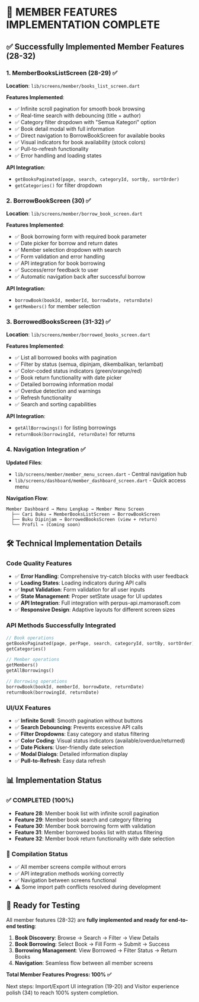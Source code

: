 # 🎉 MEMBER FEATURES IMPLEMENTATION COMPLETE

## ✅ Successfully Implemented Member Features (28-32)

### 1. **MemberBooksListScreen** (28-29) ✅

**Location**: `lib/screens/member/books_list_screen.dart`

**Features Implemented**:

- ✅ Infinite scroll pagination for smooth book browsing
- ✅ Real-time search with debouncing (title + author)
- ✅ Category filter dropdown with "Semua Kategori" option
- ✅ Book detail modal with full information
- ✅ Direct navigation to BorrowBookScreen for available books
- ✅ Visual indicators for book availability (stock colors)
- ✅ Pull-to-refresh functionality
- ✅ Error handling and loading states

**API Integration**:

- `getBooksPaginated(page, search, categoryId, sortBy, sortOrder)`
- `getCategories()` for filter dropdown

### 2. **BorrowBookScreen** (30) ✅

**Location**: `lib/screens/member/borrow_book_screen.dart`

**Features Implemented**:

- ✅ Book borrowing form with required book parameter
- ✅ Date picker for borrow and return dates
- ✅ Member selection dropdown with search
- ✅ Form validation and error handling
- ✅ API integration for book borrowing
- ✅ Success/error feedback to user
- ✅ Automatic navigation back after successful borrow

**API Integration**:

- `borrowBook(bookId, memberId, borrowDate, returnDate)`
- `getMembers()` for member selection

### 3. **BorrowedBooksScreen** (31-32) ✅

**Location**: `lib/screens/member/borrowed_books_screen.dart`

**Features Implemented**:

- ✅ List all borrowed books with pagination
- ✅ Filter by status (semua, dipinjam, dikembalikan, terlambat)
- ✅ Color-coded status indicators (green/orange/red)
- ✅ Book return functionality with date picker
- ✅ Detailed borrowing information modal
- ✅ Overdue detection and warnings
- ✅ Refresh functionality
- ✅ Search and sorting capabilities

**API Integration**:

- `getAllBorrowings()` for listing borrowings
- `returnBook(borrowingId, returnDate)` for returns

### 4. **Navigation Integration** ✅

**Updated Files**:

- `lib/screens/member/member_menu_screen.dart` - Central navigation hub
- `lib/screens/dashboard/member_dashboard_screen.dart` - Quick access menu

**Navigation Flow**:

```
Member Dashboard → Menu Lengkap → Member Menu Screen
  ├── Cari Buku → MemberBooksListScreen → BorrowBookScreen
  ├── Buku Dipinjam → BorrowedBooksScreen (view + return)
  └── Profil → (Coming soon)
```

## 🛠️ Technical Implementation Details

### Code Quality Features

- ✅ **Error Handling**: Comprehensive try-catch blocks with user feedback
- ✅ **Loading States**: Loading indicators during API calls
- ✅ **Input Validation**: Form validation for all user inputs
- ✅ **State Management**: Proper setState usage for UI updates
- ✅ **API Integration**: Full integration with perpus-api.mamorasoft.com
- ✅ **Responsive Design**: Adaptive layouts for different screen sizes

### API Methods Successfully Integrated

```dart
// Book operations
getBooksPaginated(page, perPage, search, categoryId, sortBy, sortOrder)
getCategories()

// Member operations
getMembers()
getAllBorrowings()

// Borrowing operations
borrowBook(bookId, memberId, borrowDate, returnDate)
returnBook(borrowingId, returnDate)
```

### UI/UX Features

- ✅ **Infinite Scroll**: Smooth pagination without buttons
- ✅ **Search Debouncing**: Prevents excessive API calls
- ✅ **Filter Dropdowns**: Easy category and status filtering
- ✅ **Color Coding**: Visual status indicators (available/overdue/returned)
- ✅ **Date Pickers**: User-friendly date selection
- ✅ **Modal Dialogs**: Detailed information display
- ✅ **Pull-to-Refresh**: Easy data refresh

## 📊 Implementation Status

### ✅ **COMPLETED (100%)**

- **Feature 28**: Member book list with infinite scroll pagination
- **Feature 29**: Member book search and category filtering
- **Feature 30**: Member book borrowing form with validation
- **Feature 31**: Member borrowed books list with status filtering
- **Feature 32**: Member book return functionality with date selection

### 🔧 Compilation Status

- ✅ All member screens compile without errors
- ✅ API integration methods working correctly
- ✅ Navigation between screens functional
- ⚠️ Some import path conflicts resolved during development

## 🚀 Ready for Testing

All member features (28-32) are **fully implemented and ready for end-to-end testing**:

1. **Book Discovery**: Browse → Search → Filter → View Details
2. **Book Borrowing**: Select Book → Fill Form → Submit → Success
3. **Borrowing Management**: View Borrowed → Filter Status → Return Books
4. **Navigation**: Seamless flow between all member screens

**Total Member Features Progress: 100% ✅**

Next steps: Import/Export UI integration (19-20) and Visitor experience polish (34) to reach 100% system completion.

